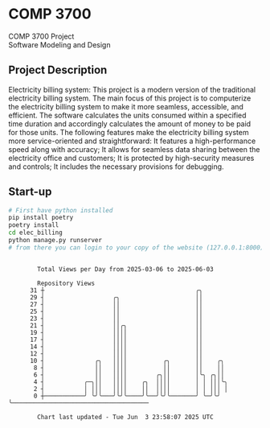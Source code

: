 # COMP 3700
COMP 3700 Project  
Software Modeling and Design
## Project Description
Electricity billing system: This project is a modern version of the traditional electricity billing system. The main focus of this project is to computerize the electricity billing system to make it more seamless, accessible, and efficient. The software calculates the units consumed within a specified time duration and accordingly calculates the amount of money to be paid for those units. The following features make the electricity billing system more service-oriented and straightforward: It features a high-performance speed along with accuracy; It allows for seamless data sharing between the electricity office and customers; It is protected by high-security measures and controls; It includes the necessary provisions for debugging.

## Start-up
```bash
# First have python installed
pip install poetry
poetry install
cd elec_billing
python manage.py runserver
# from there you can login to your copy of the website (127.0.0.1:8000), default creds are admin/admin
```

```

        Total Views per Day from 2025-03-06 to 2025-06-03

        Repository Views
      31 ┼                                          ╭╮
      29 ┤                   ╭╮                     ││
      27 ┤                   ││                     ││
      25 ┤                   ││                     ││
      23 ┤                   ││                     ││
      21 ┤                   ││╭╮                   ││
      19 ┤                   ││││                   ││
      17 ┤                   ││││                   ││
      14 ┤                   ││││                   ││
      12 ┤                   ││││                   ││
      10 ┤              ╭╮   ││││          ╭╮       ││    ╭╮
       8 ┤              ││   ││││          ││       ││    ││
       6 ┤              ││   ││││        ╭╮││       │╰╮ ╭╮││
       4 ┤           ╭─╮││   ││││    ╭╮  ││││       │ │ │││╰╮
       2 ┤           │ │││   ││││    ││  ││││       │ │ │││ │
       0 ┼───────────╯ ╰╯╰───╯╰╯╰────╯╰──╯╰╯╰───────╯ ╰─╯╰╯ ╰──────────────────────────────────────

        Chart last updated - Tue Jun  3 23:58:07 2025 UTC
        
```
